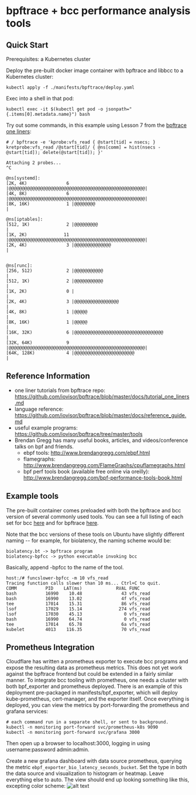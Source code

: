 # bpftrace + bcc performance analysis tools

## Quick Start

Prerequisites: a Kubernetes cluster

Deploy the pre-built docker image container with bpftrace and libbcc to a Kubernetes cluster:

```
kubectl apply -f ./manifests/bpftrace/deploy.yaml
```

Exec into a shell in that pod:
```
kubectl exec -it $(kubectl get pod -o jsonpath="{.items[0].metadata.name}") bash
```

Try out some commands, in this example using Lesson 7 from the [bpftrace one liners][0]:

```
# / bpftrace -e 'kprobe:vfs_read { @start[tid] = nsecs; } kretprobe:vfs_read /@start[tid]/ { @ns[comm] = hist(nsecs - @start[tid]); delete(@start[tid]); }'

Attaching 2 probes...
^C                             

@ns[systemd]:
[2K, 4K)               6 |@@@@@@@@@@@@@@@@@@@@@@@@@@@@@@@@@@@@@@@@@@@@@@@@@@@@|
[4K, 8K)               6 |@@@@@@@@@@@@@@@@@@@@@@@@@@@@@@@@@@@@@@@@@@@@@@@@@@@@|
[8K, 16K)              1 |@@@@@@@@                                            |

@ns[iptables]:
[512, 1K)              2 |@@@@@@@@@                                           |
[1K, 2K)              11 |@@@@@@@@@@@@@@@@@@@@@@@@@@@@@@@@@@@@@@@@@@@@@@@@@@@@|
[2K, 4K)               3 |@@@@@@@@@@@@@@                                      |


@ns[runc]:
[256, 512)             2 |@@@@@@@@@@@                                         |
[512, 1K)              2 |@@@@@@@@@@@                                         |
[1K, 2K)               0 |                                                    |
[2K, 4K)               3 |@@@@@@@@@@@@@@@@@                                   |
[4K, 8K)               1 |@@@@@                                               |
[8K, 16K)              1 |@@@@@                                               |
[16K, 32K)             6 |@@@@@@@@@@@@@@@@@@@@@@@@@@@@@@@@@@                  |
[32K, 64K)             9 |@@@@@@@@@@@@@@@@@@@@@@@@@@@@@@@@@@@@@@@@@@@@@@@@@@@@|
[64K, 128K)            4 |@@@@@@@@@@@@@@@@@@@@@@@                             |
```

## Reference Information

- one liner tutorials from bpftrace repo: https://github.com/iovisor/bpftrace/blob/master/docs/tutorial_one_liners.md
- language reference: https://github.com/iovisor/bpftrace/blob/master/docs/reference_guide.md
- useful example programs: https://github.com/iovisor/bpftrace/tree/master/tools
- Brendan Gregg has many useful books, articles, and videos/conference talks on bpf and friends.
    - ebpf tools: http://www.brendangregg.com/ebpf.html
    - flamegraphs: http://www.brendangregg.com/FlameGraphs/cpuflamegraphs.html
    - bpf perf tools book (available free online via oreilly): http://www.brendangregg.com/bpf-performance-tools-book.html

## Example tools

The pre-built container comes preloaded with both the bpftrace and bcc version of several commonly used tools. You can see a full listing of each set for bcc [here](https://github.com/iovisor/bcc/tree/master/tools) and for bpftrace [here](https://github.com/iovisor/bpftrace/tree/master/tools).

Note that the bcc versions of these tools on Ubuntu have slightly different naming -- for example, for biolatency, the naming scheme would be:
```
biolatency.bt -> bpftrace program
biolatency-bpfcc -> python executable invoking bcc
```

Basically, append -bpfcc to the name of the tool.

```
host:/# funcslower-bpfcc -m 10 vfs_read
Tracing function calls slower than 10 ms... Ctrl+C to quit.
COMM           PID    LAT(ms)             RVAL FUNC
bash           16990    10.48               43 vfs_read
bash           16990    13.02               4f vfs_read
tee            17014    15.31               86 vfs_read
lsof           17029    15.14              274 vfs_read
lsof           17030    45.13                0 vfs_read
bash           16990    64.74                0 vfs_read
tee            17014    65.78               6a vfs_read
kubelet        4013    116.35               70 vfs_read
```

## Prometheus Integration

Cloudflare has written a prometheus exporter to execute bcc programs and expose the resulting data as prometheus metrics. This does not yet work against the bpftrace frontend but could be extended in a fairly similar manner. To integrate bcc tooling with prometheus, one needs a cluster with both bpf_exporter and prometheus deployed. There is an example of this deployment pre-packaged in manifests/bpf_exporter, which will deploy kube-prometheus, cert-manager, and the exporter itself. Once everything is deployed, you can view the metrics by port-forwarding the prometheus and grafana services:

```
# each command run in a separate shell, or sent to background.
kubectl -n monitoring port-forward svc/prometheus-k8s 9090
kubectl -n monitoring port-forward svc/grafana 3000
```

Then open up a browser to localhost:3000, logging in using username:password admin:admin.

Create a new grafana dashboard with data source prometheus, querying the metric `ebpf_exporter_bio_latency_seconds_bucket`. Set the type in both the data source and visualization to histogram or heatmap. Leave everything else to auto. The view should end up looking something like this, excepting color scheme:  ![alt text](https://i.imgur.com/VioElst.jpg)


[0]: https://github.com/iovisor/bpftrace/blob/master/docs/tutorial_one_liners.md#lesson-7-timing-reads

